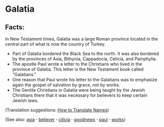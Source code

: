 # Galatia #

## Facts: ##

In New Testament times, Galatia was a large Roman province located in the central part of what is now the country of Turkey.

* Part of Galatia bordered the Black Sea to the north. It was also bordered by the provinces of Asia, Bithynia, Cappadocia, Celicia, and Pamphylia.
* The apostle Paul wrote a letter to the Christians who lived in the province of Galatia. This letter is the New Testament book called "Galatians."
* One reason that Paul wrote his letter to the Galatians was to emphasize again the gospel of salvation by grace, not by works.
* The Gentile Christians in Galatia were being taught by the Jewish Christians there that it was necessary for believers to keep certain Jewish laws.

(Translation suggestions: [How to Translate Names](https://git.door43.org/Door43/en-ta-translate-vol1/src/master/content/translate_names.md))

(See also: [asia](../other/asia.md) **·** [believer](../kt/believer.md) **·** [cilicia](../other/cilicia.md) **·** [goodnews](../kt/goodnews.md) **·** [paul](../other/paul.md) **·** [works](../kt/works.md))

